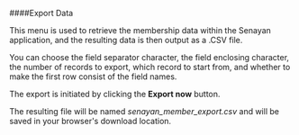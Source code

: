 ####Export Data

This menu is used to retrieve the membership data within the Senayan application, and the resulting data is then output as a .CSV file.

You can choose the field separator character, the field enclosing character, the number of records to export, which record to start from, and whether to make the first row consist of the field names.

The export is initiated by clicking the **Export now**  button.

The resulting file will be named *senayan_member_export.csv* and will be saved in your browser's download location.



